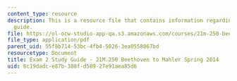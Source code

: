 ```yaml
---
content_type: resource
description: This is a resource file that contains information regarding exam 2 study
  guide.
file: https://ol-ocw-studio-app-qa.s3.amazonaws.com/courses/21m-250-beethoven-to-mahler-spring-2014/6c19dadce87b388fd58927e91aea85d6_MIT21M_250S14_Quiz2Guide.pdf
file_type: application/pdf
parent_uid: 55f8b714-53bc-4fb4-5026-3ea0558067bd
resourcetype: Document
title: Exam 2 Study Guide - 21M.250 Beethoven to Mahler Spring 2014
uid: 6c19dadc-e87b-388f-d589-27e91aea85d6
---
```

